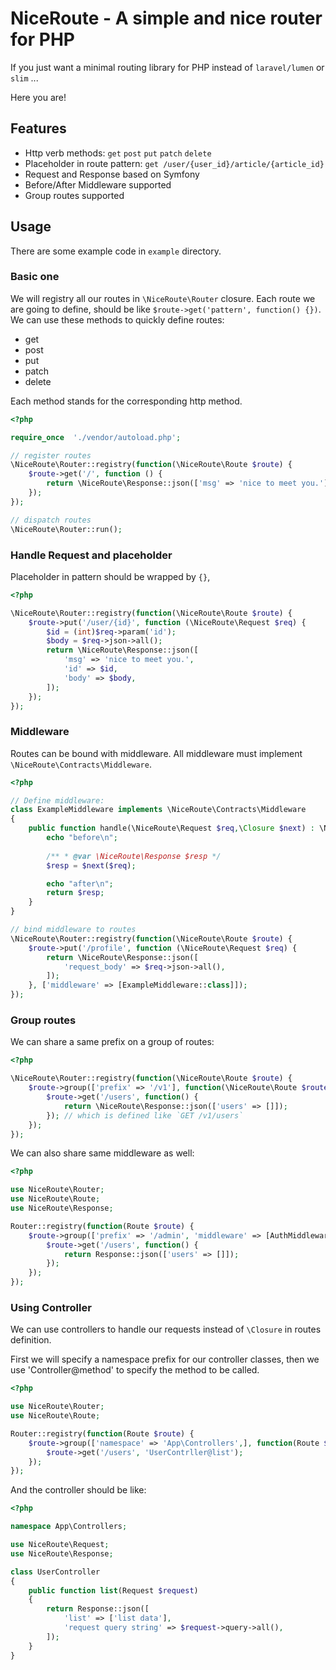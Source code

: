# NiceRoute - A simple and nice router for PHP

If you just want a minimal routing library for PHP instead of `laravel/lumen` or `slim` ...

Here you are!

## Features

- Http verb methods: `get` `post` `put` `patch` `delete`
- Placeholder in route pattern: `get /user/{user_id}/article/{article_id}`
- Request and Response based on Symfony
- Before/After Middleware supported
- Group routes supported

## Usage

There are some example code in `example` directory.

### Basic one

We will registry all our routes in `\NiceRoute\Router` closure.
Each route we are going to define, should be like `$route->get('pattern', function() {})`.
We can use these methods to quickly define routes:

- get
- post
- put
- patch
- delete

Each method stands for the corresponding http method.

```php
<?php

require_once  './vendor/autoload.php';

// register routes
\NiceRoute\Router::registry(function(\NiceRoute\Route $route) {
    $route->get('/', function () {
        return \NiceRoute\Response::json(['msg' => 'nice to meet you.']);
    });
});

// dispatch routes
\NiceRoute\Router::run();
```

### Handle Request and placeholder

Placeholder in pattern should be wrapped by `{}`,

```php
<?php

\NiceRoute\Router::registry(function(\NiceRoute\Route $route) {
    $route->put('/user/{id}', function (\NiceRoute\Request $req) {
        $id = (int)$req->param('id');
        $body = $req->json->all();
        return \NiceRoute\Response::json([
            'msg' => 'nice to meet you.',
            'id' => $id,
            'body' => $body,
        ]);
    });
});
```

### Middleware

Routes can be bound with middleware.
All middleware must implement `\NiceRoute\Contracts\Middleware`.

```php
<?php

// Define middleware:
class ExampleMiddleware implements \NiceRoute\Contracts\Middleware
{
    public function handle(\NiceRoute\Request $req,\Closure $next) : \NiceRoute\Response{
        echo "before\n";
        
        /** * @var \NiceRoute\Response $resp */
        $resp = $next($req);

        echo "after\n";
        return $resp;
    }
}

// bind middleware to routes
\NiceRoute\Router::registry(function(\NiceRoute\Route $route) {
    $route->put('/profile', function (\NiceRoute\Request $req) {
        return \NiceRoute\Response::json([
            'request_body' => $req->json->all(),
        ]);
    }, ['middleware' => [ExampleMiddleware::class]]);
});
```

### Group routes

We can share a same prefix on a group of routes:

```php
<?php

\NiceRoute\Router::registry(function(\NiceRoute\Route $route) {
    $route->group(['prefix' => '/v1'], function(\NiceRoute\Route $route) {
        $route->get('/users', function() {
            return \NiceRoute\Response::json(['users' => []]);
        }); // which is defined like `GET /v1/users`
    });
});
```

We can also share same middleware as well:

```php
<?php

use NiceRoute\Router;
use NiceRoute\Route;
use NiceRoute\Response;

Router::registry(function(Route $route) {
    $route->group(['prefix' => '/admin', 'middleware' => [AuthMiddleware::class]], function(Route $route) {
        $route->get('/users', function() {
            return Response::json(['users' => []]);
        });
    });
});
```

### Using Controller

We can use controllers to handle our requests instead of `\Closure` in routes definition.

First we will specify a namespace prefix for our controller classes,
then we use 'Controller@method' to specify the method to be called.

```php
<?php

use NiceRoute\Router;
use NiceRoute\Route;

Router::registry(function(Route $route) {
    $route->group(['namespace' => 'App\Controllers',], function(Route $route) {
        $route->get('/users', 'UserContrller@list');
    });
});
```

And the controller should be like:

```php
<?php

namespace App\Controllers;

use NiceRoute\Request;
use NiceRoute\Response;

class UserController
{
    public function list(Request $request)
    {
        return Response::json([
            'list' => ['list data'],
            'request query string' => $request->query->all(),
        ]);
    }
}
```
